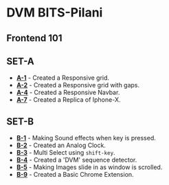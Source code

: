 # DVM BITS-Pilani
## Frontend 101
## SET-A
- **[A-1](https://meliodas113.github.io/front-end-101/SET-A/A-1)** - Created a Responsive grid.
- **[A-2](https://meliodas113.github.io/front-end-101/SET-A/A2)** - Created a Responsive grid with gaps.
- **[A-4](https://meliodas113.github.io/front-end-101/SET-A/A-4)** - Created a Responsive Navbar.
- **[A-7](https://meliodas113.github.io/front-end-101/SET-A/A-7)** - Created a Replica of Iphone-X.
## SET-B
- **[B-1](https://meliodas113.github.io/front-end-101/SET-B/B-1)** - Making Sound effects when key is pressed.
- **[B-2](https://meliodas113.github.io/front-end-101/SET-B/B-2)** - Created an Analog Clock.
- **[B-3](https://meliodas113.github.io/front-end-101/SET-B/B-3)** - Multi Select using `shift-key`.
- **[B-4](https://meliodas113.github.io/front-end-101/SET-B/B-4)** - Created a 'DVM' sequence detector.
- **[B-5](https://meliodas113.github.io/front-end-101/SET-B/B-5)** - Making Images slide in as window is scrolled.
- **[B-9](https://meliodas113.github.io/front-end-101/SET-B/B-9)** - Created a Basic Chrome Extension.
